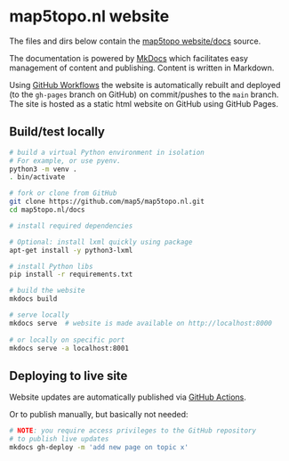 # map5topo.nl website

The files and dirs below contain the [map5topo website/docs](https://map5topo.nl) source.

The documentation is powered by [MkDocs](https://www.mkdocs.org) which facilitates easy management
of content and publishing. Content is written in Markdown.

Using [GitHub Workflows](.github/workflows/deploy.docs.yml) the website is automatically rebuilt and deployed
(to the `gh-pages` branch on GitHub) on commit/pushes to the `main` branch. The site is
hosted as a static html website on GitHub using GitHub Pages.

## Build/test locally

```bash
# build a virtual Python environment in isolation
# For example, or use pyenv.
python3 -m venv .
. bin/activate

# fork or clone from GitHub
git clone https://github.com/map5/map5topo.nl.git
cd map5topo.nl/docs

# install required dependencies

# Optional: install lxml quickly using package
apt-get install -y python3-lxml

# install Python libs 
pip install -r requirements.txt

# build the website
mkdocs build

# serve locally
mkdocs serve  # website is made available on http://localhost:8000
 
# or locally on specific port
mkdocs serve -a localhost:8001

```

## Deploying to live site

Website updates are automatically published via [GitHub Actions](.github/workflows/deploy.docs.yml).

Or to publish manually, but basically not needed:

```bash
# NOTE: you require access privileges to the GitHub repository
# to publish live updates
mkdocs gh-deploy -m 'add new page on topic x'
```
